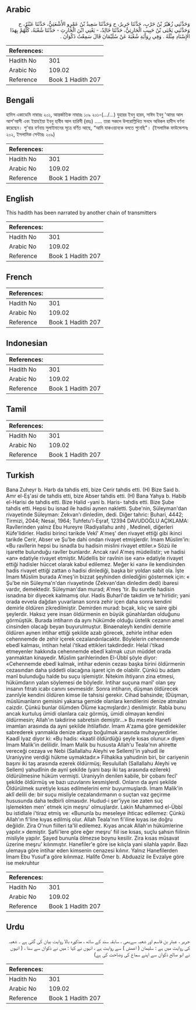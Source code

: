 ## Arabic


<div dir="rtl" lang="ar" style={{fontSize:'larger',backgroundColor:'#f8f9fa',padding:20}}>
وَحَدَّثَنِي زُهَيْرُ بْنُ حَرْبٍ، حَدَّثَنَا جَرِيرٌ، ح وَحَدَّثَنَا سَعِيدُ بْنُ عَمْرٍو الأَشْعَثِيُّ، حَدَّثَنَا عَبْثَرٌ، ح وَحَدَّثَنِي يَحْيَى بْنُ حَبِيبٍ الْحَارِثِيُّ، حَدَّثَنَا خَالِدٌ، - يَعْنِي ابْنَ الْحَارِثِ - حَدَّثَنَا شُعْبَةُ، كُلُّهُمْ بِهَذَا الإِسْنَادِ مِثْلَهُ ‏.‏ وَفِي رِوَايَةِ شُعْبَةَ عَنْ سُلَيْمَانَ قَالَ سَمِعْتُ ذَكْوَانَ ‏.‏
</div>
<div style={{backgroundColor:'#f8f9fa',padding:20, marginBottom: 10}}><table> <thead> <tr> <th>References:</th> <th></th> </tr> </thead> <tbody><tr><td>Hadith No</td><td>301</td></tr><tr><td>Arabic No</td><td>109.02</td></tr><tr><td>Reference</td><td>Book 1 Hadith 207</td></tr></tbody></table></div>

## Bengali


<div dir="ltr" lang="bn" style={{fontSize:'larger',backgroundColor:'#f8f9fa',padding:20}}>
হাদিস একাডেমি নাম্বারঃ ২০১, আন্তর্জাতিক নাম্বারঃ ১০৯ ২০১-(.../...) যুহারর ইবনু হারব, সাঈদ ইবনু 'আমর আল আশ'আসী এবং ইয়াহইয়া ইবনু হাবীব আল হারিসী (রহঃ) ..... তারা সকলে উপরোল্লিখিত সনদে অবিকল হাদীস বর্ণনা করেছেন। শু'বার বর্ণনায় সুলাইমানের সূত্রে বর্ণিত আছে, “আমি যাকওয়ানকে বলতে শুনেছি"। (ইসলামিক ফাউন্ডেশনঃ ২০২, ইসলামিক সেন্টারঃ ২০৯)
</div>
<div style={{backgroundColor:'#f8f9fa',padding:20, marginBottom: 10}}><table> <thead> <tr> <th>References:</th> <th></th> </tr> </thead> <tbody><tr><td>Hadith No</td><td>301</td></tr><tr><td>Arabic No</td><td>109.02</td></tr><tr><td>Reference</td><td>Book 1 Hadith 207</td></tr></tbody></table></div>

## English


<div dir="ltr" lang="en" style={{fontSize:'larger',backgroundColor:'#f8f9fa',padding:20}}>
This hadith has been narrated by another chain of transmitters
</div>
<div style={{backgroundColor:'#f8f9fa',padding:20, marginBottom: 10}}><table> <thead> <tr> <th>References:</th> <th></th> </tr> </thead> <tbody><tr><td>Hadith No</td><td>301</td></tr><tr><td>Arabic No</td><td>109.02</td></tr><tr><td>Reference</td><td>Book 1 Hadith 207</td></tr></tbody></table></div>

## French


<div dir="ltr" lang="fr" style={{fontSize:'larger',backgroundColor:'#f8f9fa',padding:20}}>

</div>
<div style={{backgroundColor:'#f8f9fa',padding:20, marginBottom: 10}}><table> <thead> <tr> <th>References:</th> <th></th> </tr> </thead> <tbody><tr><td>Hadith No</td><td>301</td></tr><tr><td>Arabic No</td><td>109.02</td></tr><tr><td>Reference</td><td>Book 1 Hadith 207</td></tr></tbody></table></div>

## Indonesian


<div dir="ltr" lang="id" style={{fontSize:'larger',backgroundColor:'#f8f9fa',padding:20}}>

</div>
<div style={{backgroundColor:'#f8f9fa',padding:20, marginBottom: 10}}><table> <thead> <tr> <th>References:</th> <th></th> </tr> </thead> <tbody><tr><td>Hadith No</td><td>301</td></tr><tr><td>Arabic No</td><td>109.02</td></tr><tr><td>Reference</td><td>Book 1 Hadith 207</td></tr></tbody></table></div>

## Tamil


<div dir="ltr" lang="ta" style={{fontSize:'larger',backgroundColor:'#f8f9fa',padding:20}}>

</div>
<div style={{backgroundColor:'#f8f9fa',padding:20, marginBottom: 10}}><table> <thead> <tr> <th>References:</th> <th></th> </tr> </thead> <tbody><tr><td>Hadith No</td><td>301</td></tr><tr><td>Arabic No</td><td>109.02</td></tr><tr><td>Reference</td><td>Book 1 Hadith 207</td></tr></tbody></table></div>

## Turkish


<div dir="ltr" lang="tr" style={{fontSize:'larger',backgroundColor:'#f8f9fa',padding:20}}>
Bana Zuheyr b. Harb da tahdis etti, bize Cerir tahdis etti. (H) Bize Said b. Amr el-Eş'asi de tahdis etti, bize Abser tahdis etti. (H) Bana Yahya b. Habib el-Harisi de tahdis etti. Bize Halid -yani b. Haris- tahdis etti. Bize Şube tahdis etti. Hepsi bu isnad ile hadisi aynen nakletti. Şube'nin, Süleyman'dan rivayetinde Süleyman: Zekvan'ı dinledim, dedi. Diğer tahric: Buhari, 4442; Tirmizi, 2044; Nesai, 1964; Tuhfetu'l-Eşraf, 12394 DAVUDOĞLU AÇIKLAMA: Ravîlerinden yalnız Ebu Hureyre (Radiyallahu anh) , Medineli, diğerleri Küfe'lidirler. Hadisi birinci tarikde Vekî' A'meş' den rivayet ettiği gibi ikinci tarikde Cerir, Abser ve Şu'be dahi ondan rivayet etmişlerdir. İmam Müslim'in: «Bu ravîlerin hepsi bu isnadla bu hadisin mislini rivayet ettiler.» Sözü ile işarette bulunduğu ravîler bunlardır. Ancak ravî A'meş müdeilistir; ve hadisi «an» edatiyle rivayet etmiştir. Müdellis bir ravînin ise «an» edatiyle rivayet ettiği hadisler hüccet olarak kabul edilemez. Meğer ki «an» ile kendisinden hadis rivayet ettiği zattan o hadisi dinlediği, başka bir yoldan sabit ola. İşte İmam Müslim burada A'meş'in bizzat şeyhinden dinlediğini göstermek için: « Şu'be nin Süleyma'n'dan rivayetinde (Zekvan'dan dinledim dedi) ibaresi vardır, demektedir. Süleyman'dan murad; A'meş 'tir. Bu suretle hadisin isnadına bir diyecek kalmamış olur. Hadis Buharî'de takdim ve te'hirlidir; yani orada evvela dağdan yuvarlanan sonra zehir içen daha sonra kendini demirle öldüren zikredilmiştir. Demirden murad: bıçak, kılıç ve saire gibi şeylerdir. Haksız yere insan öldürmenin en büyük günahlardan olduğunu görmüştük. Burada intiharın da aynı hükümde olduğu üstelik cezanın amel cinsinden olacağı beyan buyurulmuştur. Binaenaleyh kendini demirle öldüren aynen intihar ettiği şekilde azab görecek, zehirle intihar eden cehennemde de zehir içerek cezalandırılacaktır. Böylelerin cehennemde ebedî kalması, intiharı helal i'tikad ettikleri takdirdedir. Helal i'tikad etmeyenler hakkında cehennemde ebedî kalmak uzun müddet orada yanmaktan kinayedir. Müslim şarihlerinden El-Übbî şöyle diyor: «Cehennemde ebedî kalmak, intihar edenin cezası başka birini öldürmenin cezasından daha şiddetli olacağına işaret için de olabilir. Çünkü bu adam manî bulunduğu halde bu suçu işlemiştir. Nitekim ihtiyarın zina etmesi, hükümdarın yalan söylemesi de böyledir. İntihar suçuna manî' olan şey insanın fıtratı icabı canını sevmesidir. Sonra intiharın, düşman öldürecek zannîyîe kendini öldüren kimse ile tahsisi gerekir. Cihad bahsinde; (Düşman, müslünıanların gemisini yakarsa gemide olanlara kendilerini denize atmaları caizdir. Çünkü bunlar ölümden Ölüme kaçmışlardır.) denilmiştir. Rabîa bunu ancak kurtuluş ümidi olanlara caiz görmüş, ümidi olmayan kendini öldürmesin; Allah'ın takdirine sabretsin demiştir...» Bu mesele Hanefi imamları arasında da ayni şekilde ihtilaflıdır. İmam A'zama göre gemidekiler sabrederek yanmakla denize atlayıp boğulmak arasında muhayyerdirler. Kaadî Iyaz diyor ki: «Bu hadis: «kaatil öldürdüğü şeyle kısas olunur.» diyen İmam Malik'in delilidir. İmam Malik bu hususta Allah'u Teala'nın ahirette vereceği cezaya ve Nebi (Sallallahu Aleyhi ve Sellem)'in yahudî ile Uraniyyine verdiği hükme uymaktadır.» Filhakika yahudinin biri, bir cariyenin başını iki taş arasında ezerek öldürmüş; Resulullah (Sallallahu Aleyhi ve Sellem) yahudînin de aynî şekilde (yani başı iki taş arasında ezilerek) öldürülmesine hüküm vermişti. Uraniyyîn denilen kabile, bir çobanı fecî' şekilde öldürmüş ve bazı uzuvlarını kesmişlerdi. Onların da ayni şekilde Öldürülmek suretiyle kısas edilmelerini emir buyurmuşlardı. İmam Malik'in aklî delili de: bir suçu misliyle cezalandırmanın o suçtan vaz geçirme hususunda daha tedbirli olmasıdır. Hudud-i şer'iyye ise zaten suç işlemekten men' etmek için meşru' olmuşlardır. Lakin Muhammed el-Übbî bu istidlale i'tiraz etmiş ve: «Bununla bu meseleye ihticac edilemez: Çünkü Allah'ın fi'line kıyas edilmiş olur. Allah Teala'nın fi'iline kıyas ise doğru değildir. Zira O'nun fiilleri ta'lil edilemez. Kıyas ancak Allah'ın hükümlerine yapılır.» demiştir. Şafii'lere göre eğer meşru' fiil ise kısas, suçlu şahsın fiilinin misliyle yapılır. Şayed bununla ölmezse boynu kesilir. Zira kısas müsavat üzerine meşru' kılınmıştır. Hanefiler'e göre ise kılıçla yani silahla yapılır. Bazı ulemaya göre intihar eden kimsenin cenazesi kılınır. Yalnız Hanefilerden İmam Ebu Yusuf'a göre kılınmaz. Halîfe Ömer b. Abduaziz ile Evzaîye göre ise mekruhtur
</div>
<div style={{backgroundColor:'#f8f9fa',padding:20, marginBottom: 10}}><table> <thead> <tr> <th>References:</th> <th></th> </tr> </thead> <tbody><tr><td>Hadith No</td><td>301</td></tr><tr><td>Arabic No</td><td>109.02</td></tr><tr><td>Reference</td><td>Book 1 Hadith 207</td></tr></tbody></table></div>

## Urdu


<div dir="rtl" lang="ur" style={{fontSize:'larger',backgroundColor:'#f8f9fa',padding:20}}>
جریر ، عبثر بن قاسم اور شعبہ سےبھی ، سابقہ سند کے ساتھ ، مذکورہ بالا روایت بیان کی گئی ہے ۔ شعبہ کی روایت میں ہے : سلیمان ( اعمش ) سے روایت ہے ، انہوں نے کہا : میں نے ذکوان سے سنا ، ( انہوں نے ابو صالح ذکوان سے اپنے سماع کی وضاحت کی ہے)
</div>
<div style={{backgroundColor:'#f8f9fa',padding:20, marginBottom: 10}}><table> <thead> <tr> <th>References:</th> <th></th> </tr> </thead> <tbody><tr><td>Hadith No</td><td>301</td></tr><tr><td>Arabic No</td><td>109.02</td></tr><tr><td>Reference</td><td>Book 1 Hadith 207</td></tr></tbody></table></div>